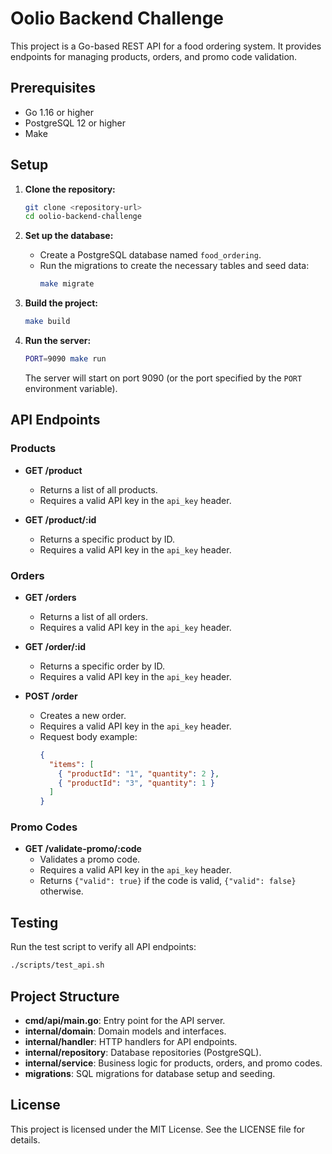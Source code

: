 # Oolio Backend Challenge

This project is a Go-based REST API for a food ordering system. It provides endpoints for managing products, orders, and promo code validation.

## Prerequisites

- Go 1.16 or higher
- PostgreSQL 12 or higher
- Make

## Setup

1. **Clone the repository:**
   ```sh
   git clone <repository-url>
   cd oolio-backend-challenge
   ```

2. **Set up the database:**
   - Create a PostgreSQL database named `food_ordering`.
   - Run the migrations to create the necessary tables and seed data:
     ```sh
     make migrate
     ```

3. **Build the project:**
   ```sh
   make build
   ```

4. **Run the server:**
   ```sh
   PORT=9090 make run
   ```
   The server will start on port 9090 (or the port specified by the `PORT` environment variable).

## API Endpoints

### Products

- **GET /product**
  - Returns a list of all products.
  - Requires a valid API key in the `api_key` header.

- **GET /product/:id**
  - Returns a specific product by ID.
  - Requires a valid API key in the `api_key` header.

### Orders

- **GET /orders**
  - Returns a list of all orders.
  - Requires a valid API key in the `api_key` header.

- **GET /order/:id**
  - Returns a specific order by ID.
  - Requires a valid API key in the `api_key` header.

- **POST /order**
  - Creates a new order.
  - Requires a valid API key in the `api_key` header.
  - Request body example:
    ```json
    {
      "items": [
        { "productId": "1", "quantity": 2 },
        { "productId": "3", "quantity": 1 }
      ]
    }
    ```

### Promo Codes

- **GET /validate-promo/:code**
  - Validates a promo code.
  - Requires a valid API key in the `api_key` header.
  - Returns `{"valid": true}` if the code is valid, `{"valid": false}` otherwise.

## Testing

Run the test script to verify all API endpoints:
```sh
./scripts/test_api.sh
```

## Project Structure

- **cmd/api/main.go**: Entry point for the API server.
- **internal/domain**: Domain models and interfaces.
- **internal/handler**: HTTP handlers for API endpoints.
- **internal/repository**: Database repositories (PostgreSQL).
- **internal/service**: Business logic for products, orders, and promo codes.
- **migrations**: SQL migrations for database setup and seeding.

## License

This project is licensed under the MIT License. See the LICENSE file for details.